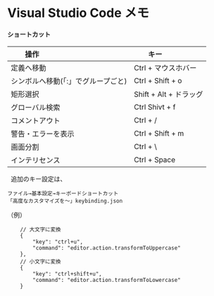 # Visual Studio Code メモ

#### ショートカット

|　　操作                               |　　キー                    |
|:--------------------------------------|:---------------------------|
| 定義へ移動                            |  Ctrl + マウスホバー       |
| シンボルへ移動(「:」でグループごと)   |  Ctrl + Shift + o          |
| 矩形選択                              |  Shift + Alt + ドラッグ    |
| グローバル検索                        |  Ctrl Shivt + f            |
| コメントアウト                        |  Ctrl + /                  |
| 警告・エラーを表示                    |  Ctrl + Shift + m          |
| 画面分割                              |  Ctrl + \                  |
| インテリセンス                        |  Ctrl + Space              |
  
  
追加のキー設定は、
```
ファイル→基本設定→キーボードショートカット
「高度なカスタマイズを～」keybinding.json
```
（例）
```
    // 大文字に変換
    {
        "key": "ctrl+u",
        "command": "editor.action.transformToUppercase"
    },
    // 小文字に変換
    {
        "key": "ctrl+shift+u",
        "command": "editor.action.transformToLowercase"
    }
```
